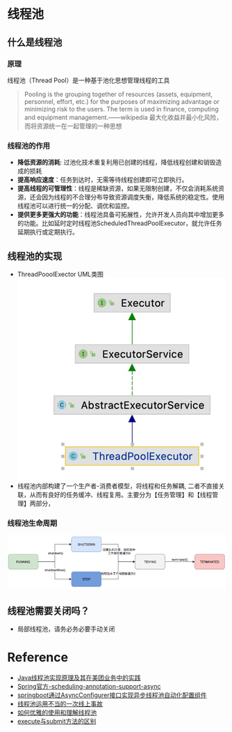 # 线程池
## 什么是线程池

### 原理
线程池（Thread Pool）是一种基于池化思想管理线程的工具
> Pooling is the grouping together of resources (assets, equipment, personnel, effort, etc.) for the purposes of maximizing advantage or minimizing risk to the users. The term is used in finance, computing and equipment management.——wikipedia
最大化收益并最小化风险，而将资源统一在一起管理的一种思想

### 线程池的作用
- **降低资源的消耗**: 过池化技术重复利用已创建的线程，降低线程创建和销毁造成的损耗
- **提高响应速度**：任务到达时，无需等待线程创建即可立即执行。
- **提高线程的可管理性**：线程是稀缺资源，如果无限制创建，不仅会消耗系统资源，还会因为线程的不合理分布导致资源调度失衡，降低系统的稳定性。使用线程池可以进行统一的分配、调优和监控。
- **提供更多更强大的功能**：线程池具备可拓展性，允许开发人员向其中增加更多的功能。比如延时定时线程池ScheduledThreadPoolExecutor，就允许任务延期执行或定期执行。

## 线程池的实现
- ThreadPooolExector UML类图
![image](../../../../../../images/thread-pool/thread-pool-uml.jpg)  
- 线程池内部构建了一个生产者-消费者模型，将线程和任务解耦, 二者不直接关联，从而有良好的任务缓冲、线程复用。主要分为【任务管理】和【线程管理】两部分，

### 线程池生命周期
![image](../../../../../../images/thread-pool/thread-pool-lifecycle.png)


## 线程池需要关闭吗？
- 局部线程池，请务必务必要手动关闭








# Reference
- [Java线程池实现原理及其在美团业务中的实践](https://zhuanlan.zhihu.com/p/123328822)
- [Spring官方-scheduling-annotation-support-async](https://docs.spring.io/spring-framework/docs/current/reference/html/integration.html#scheduling-annotation-support-async)
- [springboot通过AsyncConfigurer接口实现异步线程池自动化配置组件](https://blog.csdn.net/yaomingyang/article/details/108165496)
- [线程池运用不当的一次线上事故](https://www.heapdump.cn/article/646639)
- [如何优雅的使用和理解线程池](https://segmentfault.com/a/1190000015808897)
- [execute与submit方法的区别](https://stackoverflow.com/questions/18730290/what-is-the-difference-between-executorservice-submit-and-executorservice-execut?answertab=votes#tab-top)
